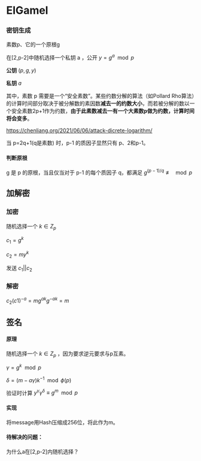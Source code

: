 # EIGamel

### 密钥生成

素数p、它的一个原根g

在[2,p-2]中随机选择一个私钥 a ，公开 $y=g^a \mod p$

**公钥**  $(p,g,y)$ 

**私钥**  $a$ ​

其中，素数 p 需要是一个“安全素数”。某些约数分解的算法（如Pollard Rho算法）的计算时间部分取决于被分解数的素因数**减去一的约数大小**，而若被分解的数以一个安全素数2p+1作为约数，**由于此素数减去一有一个大素数p做为约数，计算时间将会变多**。

https://chenliang.org/2021/06/06/attack-dicrete-logarithm/

当 p=2q+1(q是素数) 时，p-1 的质因子显然只有 p、2和p-1。



#### 判断原根

 g 是 p 的原根，当且仅当对于 p-1 的每个质因子 q，都满足 $g^{(p-1)/q}\not \equiv \mod p$​ 



## 加解密

### 加密

随机选择一个 $k\in Z_p$

$c_1=g^k$ 

$c_2=my^k$

发送 $c_1||c_2$



### 解密

$c_2(c1)^{-a} = mg^{ak}g^{-ak}=m$



## 签名

#### 原理

随机选择一个 $k\in Z_p$ ，因为要求逆元要求与p互素。​

$\gamma=g^k \mod p$

$\delta=(m-a\gamma)k^{-1} \mod \phi(p)$



验证时计算 $y^\gamma \gamma^\delta \equiv g^m\mod p$​



#### 实现

将message用Hash压缩成256位，将此作为m。



#### 待解决的问题：

为什么a在[2,p-2]内随机选择？

